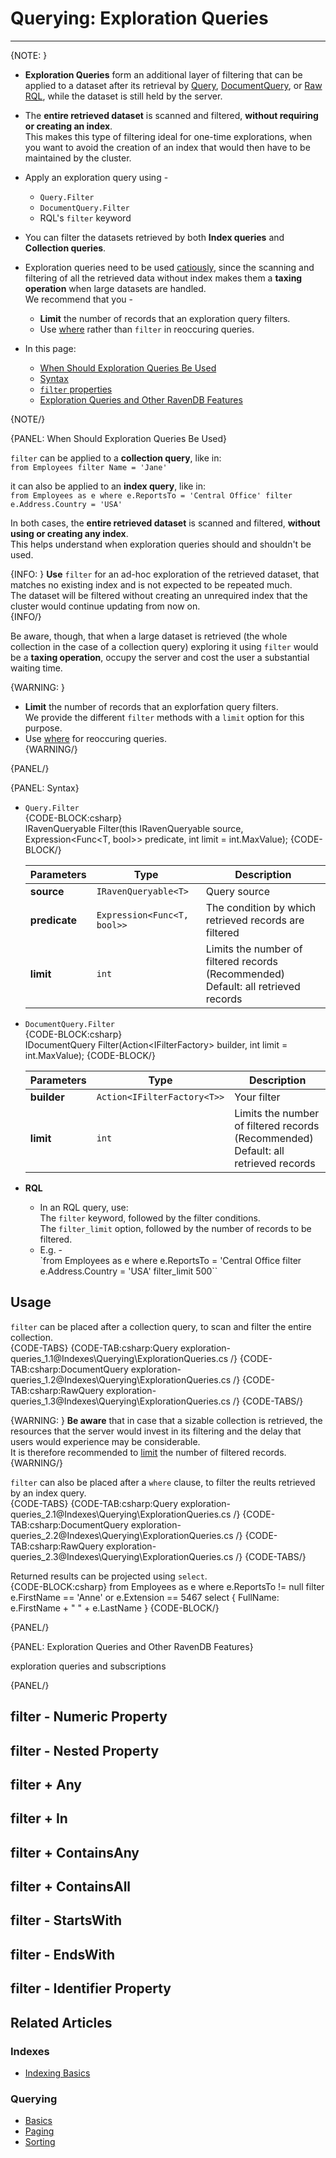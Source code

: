 # Querying: Exploration Queries
---

{NOTE: }

* **Exploration Queries** form an additional layer of filtering that can be applied 
  to a dataset after its retrieval by [Query](../../client-api/session/querying/how-to-query#session.query), 
  [DocumentQuery](../../client-api/session/querying/how-to-query#session.advanced.documentquery), 
  or [Raw RQL](../../client-api/session/querying/how-to-query#session.advanced.rawquery), 
  while the dataset is still held by the server.  

* The **entire retrieved dataset** is scanned and filtered, **without requiring or creating an index**.  
  This makes this type of filtering ideal for one-time explorations, when you want to avoid the creation 
  of an index that would then have to be maintained by the cluster.  

* Apply an exploration query using -  
   * `Query.Filter`  
   * `DocumentQuery.Filter`  
   * RQL's `filter` keyword  

* You can filter the datasets retrieved by both **Index queries** and **Collection queries**.  

* Exploration queries need to be used 
  [catiously](../../indexes/querying/exploration-queries#when-should-exploration-queries-be-used), 
  since the scanning and filtering of all the retrieved data without index makes them 
  a **taxing operation** when large datasets are handled.  
  We recommend that you -  
    * **Limit** the number of records that an exploration query filters.  
    * Use [where](../../indexes/querying/filtering) rather than `filter` in reoccuring queries.  

* In this page:  
   * [When Should Exploration Queries Be Used](../../indexes/querying/exploration-queries#when-should-exploration-queries-be-used)
   * [Syntax](../../indexes/querying/exploration-queries#syntax)  
   * [`filter` properties]()  
   * [Exploration Queries and Other RavenDB Features]()  

{NOTE/}

{PANEL: When Should Exploration Queries Be Used}

`filter` can be applied to a **collection query**, like in:  
`from Employees filter Name = 'Jane'`  

it can also be applied to an **index query**, like in:  
`from Employees as e where e.ReportsTo = 'Central Office' filter e.Address.Country = 'USA'`

In both cases, the **entire retrieved dataset** is scanned and filtered, 
**without using or creating any index**.  
This helps understand when exploration queries should and shouldn't be used.  

{INFO: }
**Use** `filter` for an ad-hoc exploration of the retrieved dataset, that matches 
no existing index and is not expected to be repeated much.  
The dataset will be filtered without creating an unrequired index that the cluster 
would continue updating from now on.  
{INFO/}

Be aware, though, that when a large dataset is retrieved (the whole collection in 
the case of a collection query) exploring it using `filter` would be a **taxing operation**, 
occupy the server and cost the user a substantial waiting time.  

{WARNING: }

* **Limit** the number of records that an explorfation query filters.  
  We provide the different `filter` methods with a `limit` option for this purpose.  
* Use [where](../../indexes/querying/filtering) for reoccuring queries.  
{WARNING/}

{PANEL/}

{PANEL: Syntax}

* `Query.Filter`  
  {CODE-BLOCK:csharp}  
  IRavenQueryable<T> Filter<T>(this IRavenQueryable<T> source, 
                             Expression<Func<T, bool>> predicate, 
                             int limit = int.MaxValue);
  {CODE-BLOCK/}  

    | Parameters | Type | Description |
    | ---------- | ---- | ----------- |
    | **source** | `IRavenQueryable<T>` | Query source |
    | **predicate** | `Expression<Func<T, bool>>` | The condition by which retrieved records are filtered |
    | **limit** | `int ` | Limits the number of filtered records (Recommended) <br> Default: all retrieved records |

* `DocumentQuery.Filter`  
  {CODE-BLOCK:csharp}  
  IDocumentQuery<T> Filter(Action<IFilterFactory<T>> builder, 
                         int limit = int.MaxValue);
  {CODE-BLOCK/}  

    | Parameters | Type | Description |
    | ---------- | ---- | ----------- |
    | **builder** | `Action<IFilterFactory<T>>` | Your filter |
    | **limit** | `int ` | Limits the number of filtered records (Recommended) <br> Default: all retrieved records |

* **RQL**  
   * In an RQL query, use:  
     The `filter` keyword, followed by the filter conditions.  
     The `filter_limit` option, followed by the number of records to be filtered.  
   * E.g. -  
     `from Employees as e where e.ReportsTo = 'Central Office filter e.Address.Country = 'USA' filter_limit 500``  

## Usage

`filter` can be placed after a collection query, to scan and filter the entire collection.  
{CODE-TABS}
{CODE-TAB:csharp:Query exploration-queries_1.1@Indexes\Querying\ExplorationQueries.cs /}
{CODE-TAB:csharp:DocumentQuery exploration-queries_1.2@Indexes\Querying\ExplorationQueries.cs /}
{CODE-TAB:csharp:RawQuery exploration-queries_1.3@Indexes\Querying\ExplorationQueries.cs /}
{CODE-TABS/}

{WARNING: }
**Be aware** that in case that a sizable collection is retrieved, the resources that the server 
would invest in its filtering and the delay that users would experience may be considerable.  
It is therefore recommended to [limit]() the number of filtered records.  
{WARNING/}

`filter` can also be placed after a `where` clause, to filter the reults retrieved by an index query.  
{CODE-TABS}
{CODE-TAB:csharp:Query exploration-queries_2.1@Indexes\Querying\ExplorationQueries.cs /}
{CODE-TAB:csharp:DocumentQuery exploration-queries_2.2@Indexes\Querying\ExplorationQueries.cs /}
{CODE-TAB:csharp:RawQuery exploration-queries_2.3@Indexes\Querying\ExplorationQueries.cs /}
{CODE-TABS/}

Returned results can be projected using `select`.  
{CODE-BLOCK:csharp}
from Employees as e
where e.ReportsTo != null
filter e.FirstName == 'Anne' or e.Extension == 5467
select { FullName: e.FirstName +  " " + e.LastName }
{CODE-BLOCK/}

{PANEL/}

{PANEL: Exploration Queries and Other RavenDB Features}

exploration queries and subscriptions


{PANEL/}

## filter - Numeric Property

## filter - Nested Property

## filter + Any

## filter + In

## filter + ContainsAny

## filter + ContainsAll

## filter - StartsWith

## filter - EndsWith

## filter - Identifier Property

## Related Articles

### Indexes

- [Indexing Basics](../../indexes/indexing-basics)

### Querying

- [Basics](../../indexes/querying/basics)
- [Paging](../../indexes/querying/paging)
- [Sorting](../../indexes/querying/sorting)
